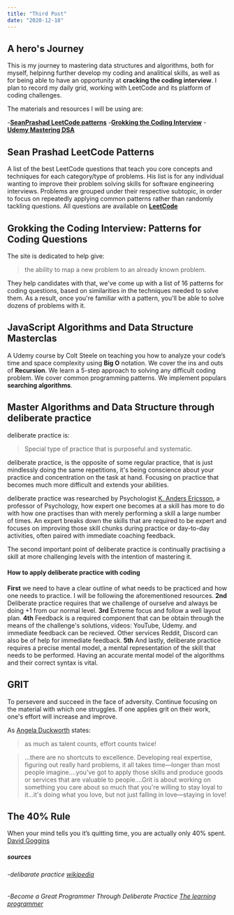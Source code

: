 ```yaml
---
title: "Third Post"
date: "2020-12-18"
---
```



## A hero's Journey

This is my journey to mastering data structures and algorithms, both for myself,
helpinng further develop my coding and analitical skills, as well as for being able to have an opportunity at
**cracking the coding interview**. I plan to record my daily grid, working with
LeetCode and its platform of coding challenges.

The materials and resources I will be using are: 

-[**SeanPrashad LeetCode patterns**](https://seanprashad.com/leetcode-patterns/)
-[**Grokking the Coding Interview**](https://www.educative.io/courses/grokking-the-coding-interview)
-[**Udemy Mastering DSA**](https://seanprashad.com/leetcode-patterns/)



## Sean Prashad LeetCode Patterns

A list of the best LeetCode questions that teach you core concepts and techniques 
for each category/type of problems. His list is for any individual wanting to 
improve their problem solving skills for software engineering interviews.
Problems are grouped under their respective subtopic, in order to focus on repeatedly 
applying common patterns rather than randomly tackling questions.
All questions are available on [**LeetCode**](https://leetcode.com)



## Grokking the Coding Interview: Patterns for Coding Questions

The site is dedicated to help give:
> the ability to map a new problem to an already known problem.

They help candidates with that, we've come up with a list of 16 patterns for coding questions, based 
on similarities in the techniques needed to solve them. As a result, once you're familiar with a 
pattern, you'll be able to solve dozens of problems with it. 


## JavaScript Algorithms and Data Structure Masterclas

A Udemy course by Colt Steele on teaching you how to analyze your code’s time and space complexity 
using **Big O** notation.  We cover the ins and outs of **Recursion**.  We learn a 5-step approach to 
solving any difficult coding problem. We cover common programming patterns. We implement populars 
**searching algorithms**.


## Master Algorithms and Data Structure through deliberate practice

deliberate practice is: 
> Special type of practice that is purposeful and systematic. 


deliberate practice, is the opposite of some regular practice, that is just mindlessly doing the 
same repetitions, it's being conscience about your practice and concentration on the task at hand. 
Focusing on practice that becomes much more difficult and extends your abilities.

deliberate practice was researched by Psychologist [K. Anders Ericsson](https://en.wikipedia.org/wiki/K._Anders_Ericsson), 
a professor of Psychology,  how expert one becomes at a skill has more to do with how one practises than with merely 
performing a skill a large number of times. An expert breaks down the skills that are required to be expert and focuses on 
improving those skill chunks during practice or day-to-day activities, often paired with immediate coaching feedback.

The second important point of deliberate practice is continually practising a skill at more challenging levels with the 
intention of mastering it.

#### How to apply deliberate practice with coding

**First** we need to have a clear outline of what needs to be practiced and how one needs to practice. I will
be following the aforementioned resources.
**2nd** Deliberate practice requires that we challenge of ourselve and always be doing +1 from our normal level.
**3rd** Extreme focus and follow a well layout plan. **4th** Feedback is a required component that can be obtain 
through the means of the challenge's solutions, videos: YouTube, Udemy. and immediate feedback can be recieved.
Other services Reddit, Discord can also be of help for immediate feedback. **5th** And lastly, deliberate practice
requires a precise mental model, a mental representation of the skill that needs to be performed. Having an accurate
mental model of the algorithms and their correct syntax is vital.


## GRIT

To persevere and succeed in the face of adversity. Continue focusing on the material with which one struggles.
If one applies grit on their work, one's effort will increase and improve. 

As [Angela Duckworth](https://en.wikipedia.org/wiki/Angela_Duckworth) states:
> as much as talent counts, effort counts twice!

> ...there are no shortcuts to excellence. Developing real expertise, figuring out really hard problems, it all takes time―longer than most people imagine....you've got to apply those skills and produce goods or services that are valuable to people....Grit is about working on something you care about so much that you're willing to stay loyal to it...it's doing what you love, but not just falling in love―staying in love!

## The 40% Rule

When your mind tells you it’s quitting time, you are actually only 40% spent. 
[David Goggins](https://davidgoggins.com)

##### sources

###### -delibarate practice [wikipedia](https://en.wikipedia.org/wiki/Practice_(learning_method)#Deliberate_practice)
###### -Become a Great Programmer Through Deliberate Practice [The learning programmer](https://thelearningprogrammer.com/become-a-great-programmer-through-deliberate-practice_/)